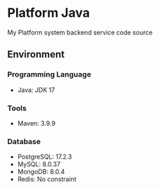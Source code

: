 # Platform Java

My Platform system backend service code source

## Environment

### Programming Language
- Java: JDK 17

### Tools
- Maven: 3.9.9

### Database

- PostgreSQL: 17.2.3
- MySQL: 8.0.37
- MongoDB: 8.0.4
- Redis: No constraint
